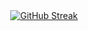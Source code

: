 <div align='center'>
  <a href="https://git.io/streak-stats"><img src="https://github-readme-streak-stats.herokuapp.com?user=malhar-c&theme=carbonfox&mode=weekly" alt="GitHub Streak" /></a>
  <br> <br>
<!--   <img src="https://github-readme-stats.vercel.app/api?username=malhar-c&show_icons=true&locale=en&theme=github_dark&hide_border=true&count_private=true" alt="GitHub Stats">
    &nbsp;&nbsp;
    <img align=top src="https://github-readme-stats.vercel.app/api/top-langs?username=malhar-c&show_icons=true&locale=en&theme=github_dark&hide_border=true&layout=compact&langs_count=10" alt="Language Stats"> -->
</div>
